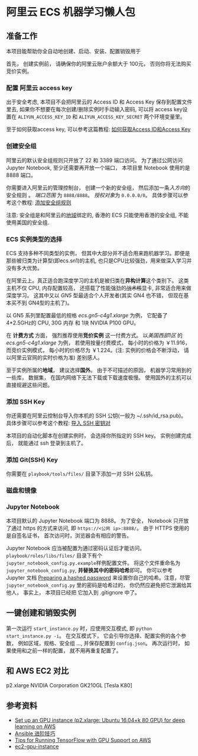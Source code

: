 # 阿里云 ECS 机器学习懒人包

## 准备工作
本项目能帮助你全自动地创建、启动、安装、配置销毁用于

首先， 创建实例前， 请确保你的阿里云账户余额大于 100元， 否则你将无法购买竞价实例。

### 配置 阿里云 access key
出于安全考虑, 本项目不会把阿里云的 Access ID 和 Access Key 保存到配置文件里去, 如果你不想要在每次创建/删除实例时手动输入密码, 可以将 access key设置在 `ALIYUN_ACCESS_KEY_ID` 和 `ALIYUN_ACCESS_KEY_SECRET` 两个环境变量里。

至于如何获取access key, 可以参考这篇教程: [如何获取Access ID和Access Key](https://help.aliyun.com/knowledge_detail/38738.html)

### 创建安全组

阿里云的默认安全组规则只开放了 22 和 3389 端口访问。 为了通过公网访问 Jupyter Notebook, 至少还需要再开放一个端口， 本项目里 Notebook 使用的是 8888 端口。

你需要进入阿里云的管理控制台， 创建一个新的安全组， 然后添加一条*入方向*的安全规则 。 *端口范围* 为 `8888/8888`。 *授权对象*为 `0.0.0.0/0`。 具体步骤可以参考这个教程: [添加安全组规则](https://help.aliyun.com/document_detail/25471.html)

注意: 安全组是和阿里云的[地域](https://help.aliyun.com/document_detail/40654.html?spm=5176.doc53090.2.9.sHPohS)绑定的, 香港的 ECS 只能使用香港的安全组, 不能使用美国的安全组.

### ECS 实例类型的选择
ECS 支持多种不同类型的实例， 但其中大部分并不适合用来跑机器学习。即便是那些被归类为计算型(即ecs.sn1)的主机, 也只是CPU比较强劲，用来做深入学习并没有多大优势。

在阿里云上。真正适合跑深度学习的主机是被归类在**异构计算**这个类别下。 这类主机不仅 CPU, 内存配置较高， 还搭载了性能强劲的<del>战术核</del>显卡, 非常适合用来做深度学习。 这其中又以 *GN5* 型最适合个人开发者(其实 GN4 也不错， 但现在基本买不到 GN4型的主机了)。

以 GN5 系列里配置最低的规格 *ecs.gn5-c4g1.xlarge* 为例， 它配备了4*2.5GHz的 CPU, 30G 内存 和 1块 NVIDIA P100 GPU。

在 **计费方式** 方面， 强烈推荐使用**竞价实例** 这一付费方式。 以*美国西部1区* 的 *ecs.gn5-c4g1.xlarge* 为例， 若使用按量付费模式， 每小时的价格为 ￥11.916， 而竞价实例模式， 每小时的价格尽为 ￥1.224。(注: 实例的价格会不断浮动， 请以阿里云官网的实时价格为准) 差别感人。

至于实例所属的**地域**， 建议选择**国外**。 由于不可描述的原因， 机器学习常用到的一些库， 数据集， 在国内网络下无法下载或下载速度极慢。 使用国外的主机可以直接规避这些问题。

### 添加 SSH Key
你还需要在阿里云控制台导入你本机的 SSH 公钥(一般为 ~/.ssh/id_rsa.pub)。 具体步骤可以参考这个教程: [导入 SSH 密钥对](https://help.aliyun.com/document_detail/51794.html?spm=5176.doc25471.6.706.Jn8xir)

本项目的自动化脚本在创建实例时， 会选择你所指定的 SSH key。 实例创建完成后， 就能通过 ssh 登录到主机了。

### 添加 Git(SSH) Key
你需要在 `playbook/tools/files/` 目录下添加一对 SSH 公私钥。


### 磁盘和镜像


### Jupyter Notebook
本项目默认的 Jupyter Notebook 端口为 8888。 为了安全， Notebook 只开放了通过 https 的方式来访问, 即 `https://<公网 ip>:8888/`。 由于 HTTPS 使用的是自签名证书， 首次访问时，浏览器会有相应的警告。

Jupyter Notebook 应当被配置为通过密码认证后才能访问。`playbook/roles/libs/files/` 目录下有个 `jupyter_notebook_config.py.example`样例配置文件。 将这个文件重命名为 `jupyter_notebook_config.py`, **并替换其中的密码哈希**即可。 你可以参考 Jupyter 文档 [Preparing a hashed password](http://jupyter-notebook.readthedocs.io/en/stable/public_server.html#Preparing-a-hashed-password) 来设置你自己的哈希。注意，尽管 `jupyter_notebook_config.py` 里的密码是哈希过的， 你仍然应避免把它泄漏给其他人， 事实上， 本项目已经把 它加入到 .gitignore 中了。


## 一键创建和销毁实例
第一次运行 `start_instance.py` 时，应使用交互模式, 即 `python start_instance.py -i`。 在交互模式下， 它会引导你选择、配置实例的各个参数， 例如区域，规格、安全组 ..., 并保存配置到 `config.json`。 再次运行时， 如果使用和之前一样的配置， 就不用再重复配置了。


## 和 AWS EC2 对比
p2.xlarge NVIDIA Corporation GK210GL [Tesla K80]


## 参考资料
- [Set up an GPU instance (p2.xlarge: Ubuntu 16.04+k 80 GPU) for deep learning on AWS](https://medium.com/@rogerxujiang/setting-up-a-gpu-instance-for-deep-learning-on-aws-795343e16e44)
- [Ansible 进阶技巧](https://www.ibm.com/developerworks/cn/linux/1608_lih_ansible/index.html)
- [Tips for Running TensorFlow with GPU Support on AWS](http://mortada.net/tips-for-running-tensorflow-with-gpu-support-on-aws.html)
- [ec2-gpu-instance](https://github.com/equialgo/ec2-gpu-instance)

